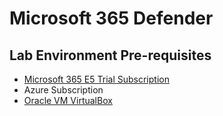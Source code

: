 # Microsoft 365 Defender

## Lab Environment Pre-requisites

- [Microsoft 365 E5 Trial Subscription](https://learn.microsoft.com/en-us/microsoft-365/security/defender/setup-m365deval?view=o365-worldwide)
- Azure Subscription
- [Oracle VM VirtualBox](https://www.virtualbox.org/wiki/Downloads)

